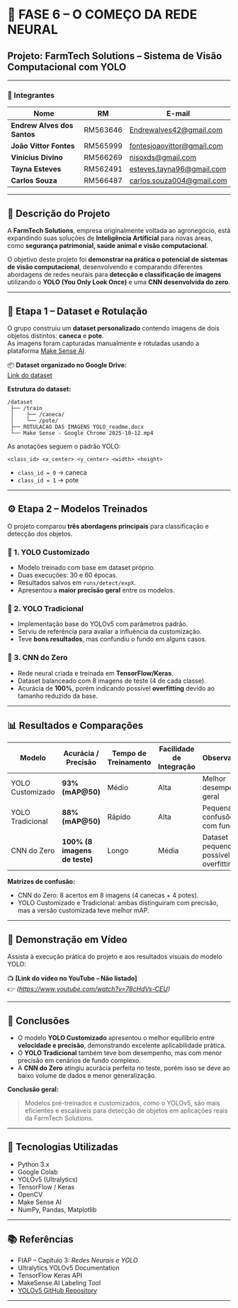 # 🧠 FASE 6 – O COMEÇO DA REDE NEURAL  
## Projeto: FarmTech Solutions – Sistema de Visão Computacional com YOLO  

---

### 👥 Integrantes  

| Nome | RM | E-mail |
|------|----|---------|
| **Endrew Alves dos Santos** | RM563646 | Endrewalves42@gmail.com |
| **João Vittor Fontes** | RM565999 | fontesjoaovittor@gmail.com |
| **Vinicius Divino** | RM566269 | nisoxds@gmail.com |
| **Tayna Esteves** | RM562491 | esteves.tayna96@gmail.com |
| **Carlos Souza** | RM566487 | carlos.souza004@gmail.com |

---

## 🚀 Descrição do Projeto

A **FarmTech Solutions**, empresa originalmente voltada ao agronegócio, está expandindo suas soluções de **Inteligência Artificial** para novas áreas, como **segurança patrimonial, saúde animal e visão computacional**.

O objetivo deste projeto foi **demonstrar na prática o potencial de sistemas de visão computacional**, desenvolvendo e comparando diferentes abordagens de redes neurais para **detecção e classificação de imagens** utilizando o **YOLO (You Only Look Once)** e uma **CNN desenvolvida do zero**.

---

## 📸 Etapa 1 – Dataset e Rotulação

O grupo construiu um **dataset personalizado** contendo imagens de dois objetos distintos: **caneca** e **pote**.  
As imagens foram capturadas manualmente e rotuladas usando a plataforma [Make Sense AI](https://www.makesense.ai).

📦 **Dataset organizado no Google Drive:**  
[Link do dataset](https://drive.google.com/drive/folders/12sngRVFVBz5B0g77vGanBMX9hWxbNTSg?usp=drive_link)

**Estrutura do dataset:**
```
/dataset
 ├── /train
 │    ├── /caneca/
 │    └── /pote/
 ├── ROTULACAO DAS IMAGENS YOLO_readme.docx
 └── Make Sense - Google Chrome 2025-10-12.mp4
```

As anotações seguem o padrão YOLO:
```
<class_id> <x_center> <y_center> <width> <height>
```
- `class_id = 0` → caneca  
- `class_id = 1` → pote  

---

## ⚙️ Etapa 2 – Modelos Treinados

O projeto comparou **três abordagens principais** para classificação e detecção dos objetos.

### 🧩 1. YOLO Customizado
- Modelo treinado com base em dataset próprio.  
- Duas execuções: 30 e 60 épocas.  
- Resultados salvos em `runs/detect/expX`.  
- Apresentou a **maior precisão geral** entre os modelos.  

### 🧠 2. YOLO Tradicional
- Implementação base do YOLOv5 com parâmetros padrão.  
- Serviu de referência para avaliar a influência da customização.  
- Teve **bons resultados**, mas confundiu o fundo em alguns casos.  

### 🔬 3. CNN do Zero
- Rede neural criada e treinada em **TensorFlow/Keras**.  
- Dataset balanceado com 8 imagens de teste (4 de cada classe).  
- Acurácia de **100%**, porém indicando possível **overfitting** devido ao tamanho reduzido da base.  

---

## 📊 Resultados e Comparações  

| Modelo | Acurácia / Precisão | Tempo de Treinamento | Facilidade de Integração | Observações |
|---------|---------------------|----------------------|---------------------------|--------------|
| YOLO Customizado | **93% (mAP@50)** | Médio | Alta | Melhor desempenho geral |
| YOLO Tradicional | **88% (mAP@50)** | Rápido | Alta | Pequenas confusões com fundo |
| CNN do Zero | **100% (8 imagens de teste)** | Longo | Média | Dataset pequeno → possível overfitting |

**Matrizes de confusão:**
- CNN do Zero: 8 acertos em 8 imagens (4 canecas + 4 potes).  
- YOLO Customizado e Tradicional: ambas distinguiram com precisão, mas a versão customizada teve melhor mAP.  

---

## 🎥 Demonstração em Vídeo

Assista à execução prática do projeto e aos resultados visuais do modelo YOLO:

📺 **[Link do vídeo no YouTube – Não listado]**  
👉 *(https://www.youtube.com/watch?v=78cHdVs-CEU)*

---

## 🧩 Conclusões

- O modelo **YOLO Customizado** apresentou o melhor equilíbrio entre **velocidade e precisão**, demonstrando excelente aplicabilidade prática.  
- O **YOLO Tradicional** também teve bom desempenho, mas com menor precisão em cenários de fundo complexo.  
- A **CNN do Zero** atingiu acurácia perfeita no teste, porém isso se deve ao baixo volume de dados e menor generalização.  

**Conclusão geral:**  
> Modelos pré-treinados e customizados, como o YOLOv5, são mais eficientes e escaláveis para detecção de objetos em aplicações reais da FarmTech Solutions.

---

## 🧰 Tecnologias Utilizadas

- Python 3.x  
- Google Colab  
- YOLOv5 (Ultralytics)  
- TensorFlow / Keras  
- OpenCV  
- Make Sense AI  
- NumPy, Pandas, Matplotlib  

---

## 📚 Referências  

- FIAP – Capítulo 3: *Redes Neurais e YOLO*  
- Ultralytics YOLOv5 Documentation  
- TensorFlow Keras API  
- MakeSense.AI Labeling Tool  
- [YOLOv5 GitHub Repository](https://github.com/ultralytics/yolov5)

---
